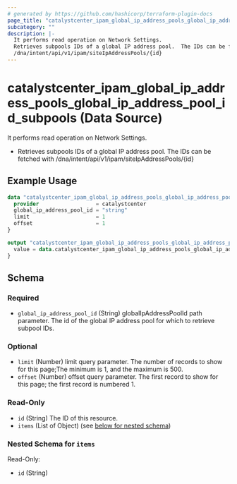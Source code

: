 ```yaml
---
# generated by https://github.com/hashicorp/terraform-plugin-docs
page_title: "catalystcenter_ipam_global_ip_address_pools_global_ip_address_pool_id_subpools Data Source - terraform-provider-catalystcenter"
subcategory: ""
description: |-
  It performs read operation on Network Settings.
  Retrieves subpools IDs of a global IP address pool.  The IDs can be fetched with
  /dna/intent/api/v1/ipam/siteIpAddressPools/{id}
---
```


# catalystcenter_ipam_global_ip_address_pools_global_ip_address_pool_id_subpools (Data Source)

It performs read operation on Network Settings.

- Retrieves subpools IDs of a global IP address pool.  The IDs can be fetched with
/dna/intent/api/v1/ipam/siteIpAddressPools/{id}

## Example Usage

```terraform
data "catalystcenter_ipam_global_ip_address_pools_global_ip_address_pool_id_subpools" "example" {
  provider                  = catalystcenter
  global_ip_address_pool_id = "string"
  limit                     = 1
  offset                    = 1
}

output "catalystcenter_ipam_global_ip_address_pools_global_ip_address_pool_id_subpools_example" {
  value = data.catalystcenter_ipam_global_ip_address_pools_global_ip_address_pool_id_subpools.example.items
}
```

<!-- schema generated by tfplugindocs -->
## Schema

### Required

- `global_ip_address_pool_id` (String) globalIpAddressPoolId path parameter. The id of the global IP address pool for which to retrieve subpool IDs.

### Optional

- `limit` (Number) limit query parameter. The number of records to show for this page;The minimum is 1, and the maximum is 500.
- `offset` (Number) offset query parameter. The first record to show for this page; the first record is numbered 1.

### Read-Only

- `id` (String) The ID of this resource.
- `items` (List of Object) (see [below for nested schema](#nestedatt--items))

<a id="nestedatt--items"></a>
### Nested Schema for `items`

Read-Only:

- `id` (String)
